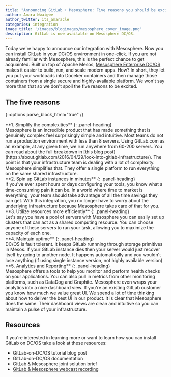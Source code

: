 ```yaml
---
title: "Announcing GitLab + Mesosphere: Five reasons you should be excited about this integration"
author: Amara Nwaigwe
author_twitter: its_amaracle
categories: integration
image_title: '/images/blogimages/mesosphere_cover_image.png'
description: GitLab is now available on Mesosphere DC/OS. 
---
```


Today we're happy to announce our integration with Mesosphere. Now you can install GitLab
in your DC/OS environment in one-click. If you are not already familiar with Mesosphere, this is the 
perfect chance to get acquainted. Built on top of Apache Mesos, [Mesosphere Enterprise DC/OS](https://mesosphere.com/product/) makes it easier to build, run, and scale modern
apps. How? In short, they let you put your workloads into Doceker
containers and then manage those containers from a single secure and highly-available platform. We won't say
more than that so we don't spoil the five reasons to be excited.

<!-- more -->

## The five reasons

{::options parse_block_html="true" /}

<div class="panel panel-gitlab">
**1. Simplify the complexities** 
{: .panel-heading}
<div class="panel-body">
Mesosphere is an incredible product that has made something that is genuinely complex feel surprisingly simple and intuitive. Most teams do not run a production environment with less than 8 servers. Using GitLab.com as an example, at any given time, we run anywhere from 60-200 servers. You can read about the full breakdown in [this blog post](https://about.gitlab.com/2016/04/29/look-into-gitlab-infrastructure/). The point is that your infrastructure team is dealing with a lot of complexity. Mesosphere simplifies that. They offer a single platform to run everything on the same shared infrastructure.
</div>
</div>

<div class="panel panel-success">
**2. Spin up GitLab instances in minutes** 
{: .panel-heading}
<div class="panel-body">
If you've ever spent hours or days configuring your tools, you know what a time-consuming pain it can be. In a world where time to market is everything, your team should take advantage of all the time savings they can get. With this integration, you no longer have to worry about the underlying infrastructure because Mesosphere takes care of that for you. 
</div>
</div>

<div class="panel panel-gitlab-purple">
**3. Utilize resources more efficiently** 
{: .panel-heading}
<div class="panel-body">
Let's say you have a pool of servers with Mesosphere you can easily set up clusters that can act as a shared computing resource. You can choose anyone of these servers to run your task, allowing you to maximize the capacity of each one. 
</div>
</div>

<div class="panel panel-info">
**4. Maintain uptime** 
{: .panel-heading}
<div class="panel-body">
DC/OS is fault tolerant. It keeps GitLab runnning through storage primitives in Mesos. If your GitLab instance dies then your server would just recover itself by going to another node. It happens automatically and you wouldn't lose anything (if using single instance version, not highly available version)
</div>
</div>

<div class="panel panel-danger">
**5. Analytics and Reporting** 
{: .panel-heading}
<div class="panel-body">
Mesosphere offers a tools to help you monitor and perform health checks on your applications. You can also pull in metrics from other monitoring platforms, such as DataDog and Graphite. Mesosphere even wraps your analytics into a nice dashboard view. If you're an existing GitLab customer you know how much we value great UI. We spend a lot of time thinking about how to deliver the best UI in our product. It is clear that Mesosphere does the same. Their dashboard views are clean and intuitive so you can maintain a pulse of your infrastructure. 
</div>
</div>

## Resources

If you're interested in learning more or want to learn how you can install GitLab on DC/OS take a look at these resources: 

* GitLab-on-DC/OS tutorial blog post
* GitLab-on-DC/OS documentation
* GitLab & Mesosphere joint solution brief
* [GitLab & Mesosphere webcast recording](https://youtu.be/GPtSI_2-lbM) 

<!-- identifiers -->

<style>
.panel-gitlab {
  border-color: rgba(252,163,38,.3);
}
.panel-gitlab > .panel-heading {
  color: rgb(226,67,41);
  background-color: rgba(252,163,38,.3);
  border-color: rgba(252,163,38,.3);
}
.panel-gitlab-purple {
  border-color: rgba(107,79,187,.3);
}
.panel-gitlab-purple > .panel-heading {
  color: rgb(107,79,187);
  background-color: rgba(107,79,187,.3);
  border-color: rgba(107,79,187,.3);
}
</style>
 